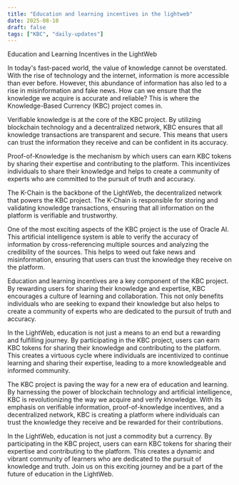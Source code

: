 ```yaml
---
title: "Education and learning incentives in the lightweb"
date: 2025-08-10
draft: false
tags: ["KBC", "daily-updates"]
---
```


Education and Learning Incentives in the LightWeb

In today's fast-paced world, the value of knowledge cannot be overstated. With the rise of technology and the internet, information is more accessible than ever before. However, this abundance of information has also led to a rise in misinformation and fake news. How can we ensure that the knowledge we acquire is accurate and reliable? This is where the Knowledge-Based Currency (KBC) project comes in.

Verifiable knowledge is at the core of the KBC project. By utilizing blockchain technology and a decentralized network, KBC ensures that all knowledge transactions are transparent and secure. This means that users can trust the information they receive and can be confident in its accuracy.

Proof-of-Knowledge is the mechanism by which users can earn KBC tokens by sharing their expertise and contributing to the platform. This incentivizes individuals to share their knowledge and helps to create a community of experts who are committed to the pursuit of truth and accuracy.

The K-Chain is the backbone of the LightWeb, the decentralized network that powers the KBC project. The K-Chain is responsible for storing and validating knowledge transactions, ensuring that all information on the platform is verifiable and trustworthy.

One of the most exciting aspects of the KBC project is the use of Oracle AI. This artificial intelligence system is able to verify the accuracy of information by cross-referencing multiple sources and analyzing the credibility of the sources. This helps to weed out fake news and misinformation, ensuring that users can trust the knowledge they receive on the platform.

Education and learning incentives are a key component of the KBC project. By rewarding users for sharing their knowledge and expertise, KBC encourages a culture of learning and collaboration. This not only benefits individuals who are seeking to expand their knowledge but also helps to create a community of experts who are dedicated to the pursuit of truth and accuracy.

In the LightWeb, education is not just a means to an end but a rewarding and fulfilling journey. By participating in the KBC project, users can earn KBC tokens for sharing their knowledge and contributing to the platform. This creates a virtuous cycle where individuals are incentivized to continue learning and sharing their expertise, leading to a more knowledgeable and informed community.

The KBC project is paving the way for a new era of education and learning. By harnessing the power of blockchain technology and artificial intelligence, KBC is revolutionizing the way we acquire and verify knowledge. With its emphasis on verifiable information, proof-of-knowledge incentives, and a decentralized network, KBC is creating a platform where individuals can trust the knowledge they receive and be rewarded for their contributions.

In the LightWeb, education is not just a commodity but a currency. By participating in the KBC project, users can earn KBC tokens for sharing their expertise and contributing to the platform. This creates a dynamic and vibrant community of learners who are dedicated to the pursuit of knowledge and truth. Join us on this exciting journey and be a part of the future of education in the LightWeb.
